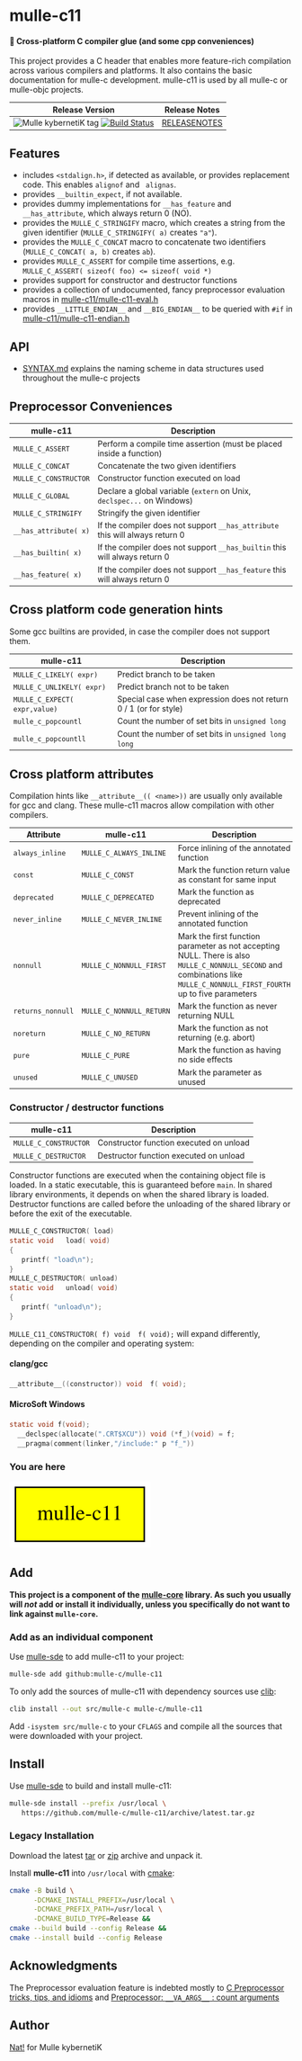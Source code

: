 # mulle-c11

#### 🔀 Cross-platform C compiler glue (and some cpp conveniences)

This project provides a C header that enables more feature-rich compilation
across various compilers and platforms. It also contains the basic
documentation for mulle-c development. mulle-c11 is used by all mulle-c or
mulle-objc projects.



| Release Version                                       | Release Notes
|-------------------------------------------------------|--------------
| ![Mulle kybernetiK tag](https://img.shields.io/github/tag/mulle-c/mulle-c11.svg?branch=master) [![Build Status](https://github.com/mulle-c/mulle-c11/workflows/CI/badge.svg?branch=master)](//github.com/mulle-c/mulle-c11/actions) | [RELEASENOTES](RELEASENOTES.md) |


## Features

* includes `<stdalign.h>`, if detected as available, or provides replacement code. This enables `alignof` and ` alignas`.
* provides `__builtin_expect`, if not available.
* provides dummy implementations for `__has_feature` and
`__has_attribute`, which always return 0 (NO).
* provides the `MULLE_C_STRINGIFY` macro, which creates a
string from the given identifier (`MULLE_C_STRINGIFY( a)` creates `"a"`).
* provides the `MULLE_C_CONCAT` macro to concatenate two
identifiers (`MULLE_C_CONCAT( a, b)` creates `ab`).
* provides `MULLE_C_ASSERT` for compile time assertions, e.g. `MULLE_C_ASSERT( sizeof( foo) <= sizeof( void *)`
* provides support for constructor and destructor functions 
* provides a collection of undocumented, fancy preprocessor evaluation macros in [mulle-c11/mulle-c11-eval.h](src/mulle-c11-eval.h)
* provides `__LITTLE_ENDIAN__` and `__BIG_ENDIAN__` to be queried with `#if` in [mulle-c11/mulle-c11-endian.h](src/mulle-c11-endian.h)


## API

* [SYNTAX.md](dox/SYNTAX.md) explains the naming scheme in data structures used throughout the mulle-c projects




## Preprocessor Conveniences

| mulle-c11                      | Description                                        |
|--------------------------------|----------------------------------------------------|
| `MULLE_C_ASSERT`               | Perform a compile time assertion (must be placed inside a function)
| `MULLE_C_CONCAT`               | Concatenate the two given identifiers
| `MULLE_C_CONSTRUCTOR`          | Constructor function executed on load
| `MULLE_C_GLOBAL`               | Declare a global variable (`extern` on Unix, `declspec...` on Windows)
| `MULLE_C_STRINGIFY`            | Stringify the given identifier
| `__has_attribute( x)`          | If the compiler does not support `__has_attribute` this will always return 0
| `__has_builtin( x)`            | If the compiler does not support `__has_builtin` this will always return 0
| `__has_feature( x)`            | If the compiler does not support `__has_feature` this will always return 0


## Cross platform code generation hints

Some gcc builtins are provided, in case the compiler does not support them.

| mulle-c11                      | Description                                          |
|--------------------------------|------------------------------------------------------|
| `MULLE_C_LIKELY( expr)`        | Predict branch to be taken
| `MULLE_C_UNLIKELY( expr)`      | Predict branch not to be taken
| `MULLE_C_EXPECT( expr,value)`  | Special case when expression does not return 0 / 1 (or for style)| `mulle_c_popcount`   | Count the number of set bits in `unsigned int`                |
| `mulle_c_popcountl`            | Count the number of set bits in `unsigned long`      |
| `mulle_c_popcountll`           | Count the number of set bits in `unsigned long long` |


## Cross platform attributes

Compilation hints like  `__attribute__(( <name>))` are usually only available
for gcc and clang. These mulle-c11 macros allow compilation with other
compilers.

| Attribute         | mulle-c11                | Description                                        |
|-------------------|--------------------------|----------------------------------------------------|
| `always_inline`   | `MULLE_C_ALWAYS_INLINE`  | Force inlining of the annotated function
| `const`           | `MULLE_C_CONST`          | Mark the function return value as constant for same input
| `deprecated`      | `MULLE_C_DEPRECATED`     | Mark the function as deprecated
| `never_inline`    | `MULLE_C_NEVER_INLINE`   | Prevent inlining of the annotated function
| `nonnull`         | `MULLE_C_NONNULL_FIRST`  | Mark the first function parameter as not accepting NULL. There is also `MULLE_C_NONNULL_SECOND` and combinations like `MULLE_C_NONNULL_FIRST_FOURTH` up to five parameters
| `returns_nonnull` | `MULLE_C_NONNULL_RETURN` | Mark the function as never returning NULL
| `noreturn`        | `MULLE_C_NO_RETURN`      | Mark the function as not returning (e.g. abort)
| `pure`            | `MULLE_C_PURE`           | Mark the function as having no side effects
| `unused`          | `MULLE_C_UNUSED`         | Mark the parameter as unused


### Constructor / destructor functions

| mulle-c11                | Description                                        |
|--------------------------|----------------------------------------------------|
| `MULLE_C_CONSTRUCTOR`    | Constructor function executed on unload
| `MULLE_C_DESTRUCTOR`     | Destructor function executed on unload

Constructor functions are executed when the containing object
file is loaded. In a static executable, this is guaranteed before `main`.
In shared library environments, it depends on when the shared library is
loaded. Destructor functions are called before the unloading of the shared
library or before the exit of the executable.

``` c
MULLE_C_CONSTRUCTOR( load)
static void   load( void)
{
   printf( "load\n");
}
MULLE_C_DESTRUCTOR( unload)
static void   unload( void)
{
   printf( "unload\n");
}
```

`MULLE_C11_CONSTRUCTOR( f) void  f( void);` will expand differently, depending
on the compiler and operating system:

#### clang/gcc

``` c
__attribute__((constructor)) void  f( void);
```

#### MicroSoft Windows

``` c
static void f(void);
  __declspec(allocate(".CRT$XCU")) void (*f_)(void) = f;
  __pragma(comment(linker,"/include:" p "f_"))
```

### You are here

![Overview](overview.dot.svg)





## Add

**This project is a component of the [mulle-core](//github.com/mulle-core/mulle-core) library. As such you usually will *not* add or install it
individually, unless you specifically do not want to link against
`mulle-core`.**


### Add as an individual component

Use [mulle-sde](//github.com/mulle-sde) to add mulle-c11 to your project:

``` sh
mulle-sde add github:mulle-c/mulle-c11
```

To only add the sources of mulle-c11 with dependency
sources use [clib](https://github.com/clibs/clib):


``` sh
clib install --out src/mulle-c mulle-c/mulle-c11
```

Add `-isystem src/mulle-c` to your `CFLAGS` and compile all the sources that were downloaded with your project.


## Install

Use [mulle-sde](//github.com/mulle-sde) to build and install mulle-c11:

``` sh
mulle-sde install --prefix /usr/local \
   https://github.com/mulle-c/mulle-c11/archive/latest.tar.gz
```

### Legacy Installation


Download the latest [tar](https://github.com/mulle-c/mulle-c11/archive/refs/tags/latest.tar.gz) or [zip](https://github.com/mulle-c/mulle-c11/archive/refs/tags/latest.zip) archive and unpack it.

Install **mulle-c11** into `/usr/local` with [cmake](https://cmake.org):

``` sh
cmake -B build \
      -DCMAKE_INSTALL_PREFIX=/usr/local \
      -DCMAKE_PREFIX_PATH=/usr/local \
      -DCMAKE_BUILD_TYPE=Release &&
cmake --build build --config Release &&
cmake --install build --config Release
```

## Acknowledgments

The Preprocessor evaluation feature is indebted mostly to
[C Preprocessor tricks, tips, and idioms](https://github.com/pfultz2/Cloak/wiki/C-Preprocessor-tricks,-tips,-and-idioms) and
[Preprocessor: `__VA_ARGS__` : count arguments](https://renenyffenegger.ch/notes/development/languages/C-C-plus-plus/preprocessor/macros/__VA_ARGS__/count-arguments)

## Author

[Nat!](https://mulle-kybernetik.com/weblog) for Mulle kybernetiK  



